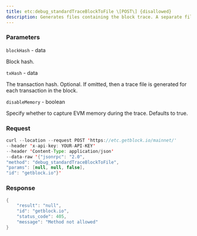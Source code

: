 ```yaml
---
title: etc:debug_standardTraceBlockToFile \[POST\] {disallowed}
description: Generates files containing the block trace. A separate file is generatedfor each transaction in the block.You can also specify a trace file for a specific transaction in a block.Use debug_standardTraceBadBlockToFile to view the trace for an invalidblock.
---
```


### Parameters


`blockHash` - data

Block hash.

`txHash` - data

The transaction hash. Optional. If omitted, then a trace file is
generated for each transaction in the block.

`disableMemory` - boolean

Specify whether to capture EVM memory during the trace. Defaults to
true.

### Request

``` java
curl --location --request POST 'https://etc.getblock.io/mainnet/' 
--header 'x-api-key: YOUR-API-KEY' 
--header 'Content-Type: application/json' 
--data-raw '{"jsonrpc": "2.0",
"method": "debug_standardTraceBlockToFile",
"params": [null, null, false],
"id": "getblock.io"}'
```

###  Response

``` java
{
    "result": "null",
    "id": "getblock.io",
    "status_code": 405,
    "message": "Method not allowed"
}
```

